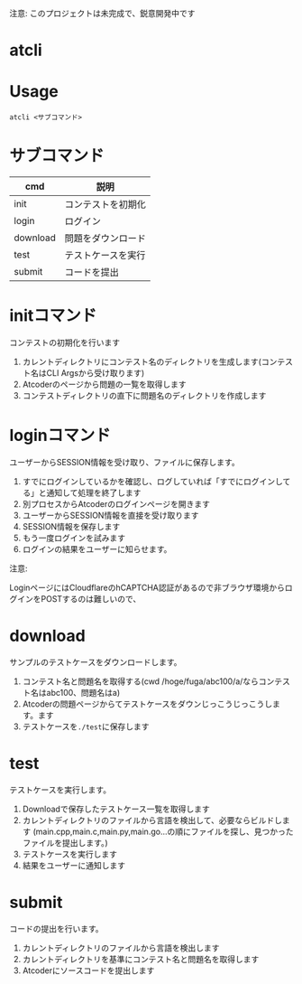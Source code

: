 注意: このプロジェクトは未完成で、鋭意開発中です


# atcli

# Usage

```
atcli <サブコマンド>
```

# サブコマンド

| cmd | 説明 |
| -- | -- |
| init | コンテストを初期化 |
| login | ログイン |
| download | 問題をダウンロード |
| test | テストケースを実行 |
| submit | コードを提出 |

# initコマンド

コンテストの初期化を行います

1. カレントディレクトリにコンテスト名のディレクトリを生成します(コンテスト名はCLI Argsから受け取ります)
2. Atcoderのページから問題の一覧を取得します
3. コンテストディレクトリの直下に問題名のディレクトリを作成します

# loginコマンド

ユーザーからSESSION情報を受け取り、ファイルに保存します。

1. すでにログインしているかを確認し、ログしていれば「すでにログインしてる」と通知して処理を終了します
2. 別プロセスからAtcoderのログインページを開きます
3. ユーザーからSESSION情報を直接を受け取ります
4. SESSION情報を保存します
5. もう一度ログインを試みます
6. ログインの結果をユーザーに知らせます。

注意:

LoginページにはCloudflareのhCAPTCHA認証があるので非ブラウザ環境からログインをPOSTするのは難しいので、


# download

サンプルのテストケースをダウンロードします。

1. コンテスト名と問題名を取得する(cwd /hoge/fuga/abc100/a/ならコンテスト名はabc100、問題名はa)
2. Atcoderの問題ページからてテストケースをダウンじっこうじっこうします。ます
3. テストケースを`./test`に保存します


# test

テストケースを実行します。

1. Downloadで保存したテストケース一覧を取得します
2. カレントディレクトリのファイルから言語を検出して、必要ならビルドします
   (main.cpp,main.c,main.py,main.go...の順にファイルを探し、見つかったファイルを提出します。)
3. テストケースを実行します
4. 結果をユーザーに通知します


# submit

コードの提出を行います。

1. カレントディレクトリのファイルから言語を検出します
2. カレントディレクトリを基準にコンテスト名と問題名を取得します
3. Atcoderにソースコードを提出します 
